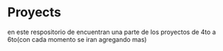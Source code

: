 # Proyects
en este respositorio de encuentran una parte de los proyectos de 4to a 6to(con cada momento se iran agregando mas)
